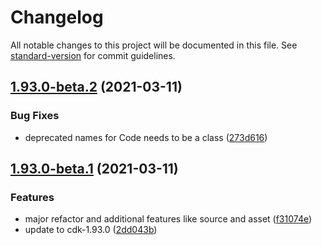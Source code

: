 # Changelog

All notable changes to this project will be documented in this file. See [standard-version](https://github.com/conventional-changelog/standard-version) for commit guidelines.

## [1.93.0-beta.2](https://github.com/mrgrain/cdk-esbuild/compare/v1.93.0-beta.1...v1.93.0-beta.2) (2021-03-11)


### Bug Fixes

* deprecated names for Code needs to be a class ([273d616](https://github.com/mrgrain/cdk-esbuild/commit/273d616b4867da8382f2cd60241f9f8cfc229ae3))

## [1.93.0-beta.1](https://github.com/mrgrain/cdk-esbuild/compare/v1.92.0...v1.93.0-beta.1) (2021-03-11)


### Features

* major refactor and additional features like source and asset ([f31074e](https://github.com/mrgrain/cdk-esbuild/commit/f31074eeeca039dc847f199eeff88313b61605a1))
* update to cdk-1.93.0 ([2dd043b](https://github.com/mrgrain/cdk-esbuild/commit/2dd043b49b606dc6ebcf13c435a5665f5028fce5))
